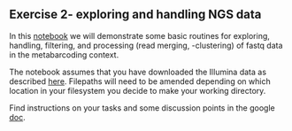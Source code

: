 ## Exercise 2- exploring and handling NGS data ##

In this [notebook]() we will demonstrate some basic routines for exploring, handling, filtering, and processing (read merging, -clustering) of fastq data in the metabarcoding context.

The notebook assumes that you have downloaded the Illumina data as described [here](https://github.com/HullUni-bioinformatics/metabarcode-course-2016/blob/master/data/raw_Illumina_data/Download_Illumina_data_from_SRA.ipynb). Filepaths will need to be amended depending on which location in your filesystem you decide to make your working directory.

Find instructions on your tasks and some discussion points in the google [doc](https://docs.google.com/document/d/1h9d0JrTsDLzsOV5klMkD47807dWTmcXN3uxoYp0ei64/). 

